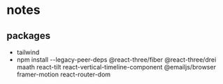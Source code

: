 # notes

## packages

- tailwind 
- npm install --legacy-peer-deps @react-three/fiber @react-three/drei maath react-tilt react-vertical-timeline-component @emailjs/browser framer-motion react-router-dom